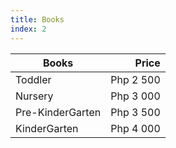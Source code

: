 ```yaml
---
title: Books
index: 2
---
```


| Books            | Price      |
| ---------------- |-----------:|
| Toddler          |  Php 2 500 |
| Nursery          |  Php 3 000 |
| Pre-KinderGarten |  Php 3 500 |
| KinderGarten     |  Php 4 000 |
